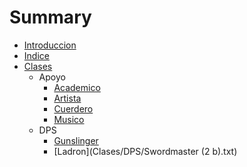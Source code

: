 # Summary

* [Introduccion](README.md)
* [Indice](SUMMARY.md)
* [Clases](Clases/Clases.txt)
  * Apoyo
    * [Academico](Clases/Apoyo/Academico.txt)
    * [Artista](Clases/Apoyo/Artista.txt)
    * [Cuerdero](Clases/Apoyo/Cuerdero.txt)
    * [Musico](Clases/Apoyo/Musico.txt)
  * DPS
    * [Gunslinger](Clases/DPS/Gunslinger.txt)
    * [Ladron](Clases/DPS/Swordmaster (2 b).txt)
